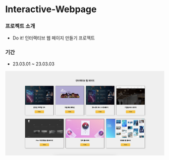 # Interactive-Webpage

### 프로젝트 소개
- Do it! 인터랙티브 웹 페이지 만들기 프로젝트

### 기간
- 23.03.01 ~ 23.03.03

<img src = "images/main.png">